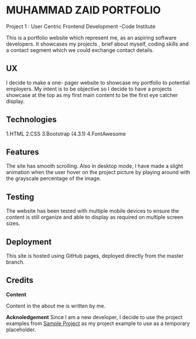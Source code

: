 # MUHAMMAD ZAID PORTFOLIO

Project 1 : User Centric Frontend Development -Code Institute

This is a portfolio website which represent me, as an aspiring software developers. It showcases my projects , brief about myself, coding skills and a contact segment which we could exchange contact details.


## UX
I decide to make a one- pager website to showcase my portfolio to potential employers. My intent is to be objective so I decide to have a projects showcase at the top as my first main content to be the first eye catcher display.

## Technologies

1.HTML
2.CSS
3.Bootstrap (4.3.1)
4.FontAwesome

## Features

The site has smooth scrolling. Also in desktop mode, I have made a slight animation when the user hover on the project picture by playing around with the grayscale percentage of the image.

## Testing

The website has been tested with multiple mobile devices to ensure the content is still organize and able to display as required on multiple screen sizes.

## Deployment

This site is hosted using GitHub pages, deployed directly from the master branch.


## Credits

**Content**

Content in the about me is written by me.

**Acknoledgement**
Since I am a new developer, I decide to use the project examples from [Sample Project]([https://www.haleyschafer.com](https://www.haleyschafer.com/)) as my project example to use as a temporary placeholder.

